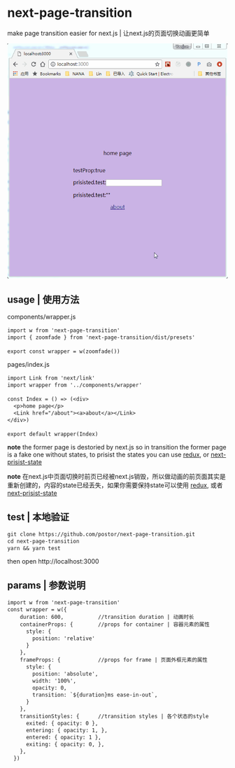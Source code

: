 # next-page-transition

make page transition easier for next.js | 让next.js的页面切换动画更简单

![screenshot.gif](./screenshot.gif)

## usage | 使用方法

components/wrapper.js

```
import w from 'next-page-transition'
import { zoomfade } from 'next-page-transition/dist/presets'

export const wrapper = w(zoomfade())
```

pages/index.js

```
import Link from 'next/link'
import wrapper from '../components/wrapper'

const Index = () => (<div>
  <p>home page</p>
  <Link href="/about"><a>about</a></Link>
</div>)

export default wrapper(Index)
```

**note** the former page is destoried by next.js so in transition the former page is a fake one without states, to prisist the states you can use [redux](https://github.com/nextjs-boilerplate/next.js-redux-helper), or [next-prisist-state](https://github.com/postor/next-prisist-state)


**note** 在next.js中页面切换时前页已经被next.js销毁，所以做动画的前页面其实是重新创建的，内容的state已经丢失，如果你需要保持state可以使用 [redux](https://github.com/nextjs-boilerplate/next.js-redux-helper), 或者 [next-prisist-state](https://github.com/postor/next-prisist-state)

## test | 本地验证

```
git clone https://github.com/postor/next-page-transition.git
cd next-page-transition
yarn && yarn test
```

then open http://localhost:3000


## params | 参数说明

```
import w from 'next-page-transition'
const wrapper = w({
    duration: 600,           //transition duration | 动画时长
    containerProps: {        //props for container | 容器元素的属性
      style: {                
        position: 'relative'  
      }
    },
    frameProps: {            //props for frame | 页面外框元素的属性
      style: {
        position: 'absolute',
        width: '100%',
        opacity: 0,
        transition: `${duration}ms ease-in-out`,
      }
    },
    transitionStyles: {      //transition styles | 各个状态的style
      exited: { opacity: 0 },
      entering: { opacity: 1, },
      entered: { opacity: 1 },
      exiting: { opacity: 0, },
    },
  })
```
